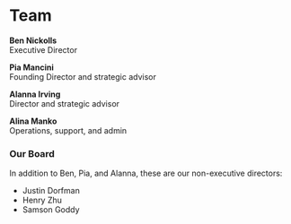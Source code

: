 # Team

**Ben Nickolls**  
Executive Director

**Pia Mancini**  
Founding Director and strategic advisor

**Alanna Irving**  
Director and strategic advisor

**Alina Manko**  
Operations, support, and admin

### Our Board

In addition to Ben, Pia, and Alanna, these are our non-executive directors:

* Justin Dorfman
* Henry Zhu
* Samson Goddy 

